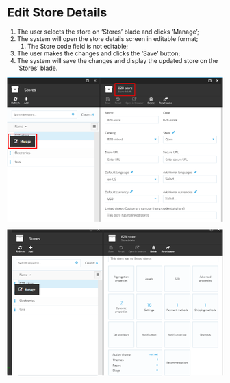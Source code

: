 # Edit Store Details

1. The user selects the store on ‘Stores’ blade and clicks ‘Manage’;
1. The system will open the store details screen in editable format;
     1. The Store code field is not editable;
1. The user makes the changes and clicks the ‘Save’ button;
1. The system will save the changes and display the updated store on the ‘Stores’ blade.

![Fig. Edit Store](media/screen-edit-store1.png)

![Fig. Edit Store](media/screen-edit-store2.png)

